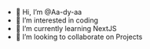 - 👋 Hi, I’m @Aa-dy-aa
- 👀 I’m interested in coding
- 🌱 I’m currently learning NextJS
- 💞️ I’m looking to collaborate on Projects
  

<!---
Aa-dy-aa/Aa-dy-aa is a ✨ special ✨ repository because its `README.md` (this file) appears on your GitHub profile.
You can click the Preview link to take a look at your changes.
--->
